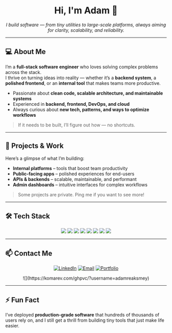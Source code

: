 <h1 align="center">Hi, I'm Adam 👋</h1>

<p align="center"><em>I build software — from tiny utilities to large-scale platforms, always aiming for clarity, scalability, and reliability.</em></p>

---

## 💻 About Me

I’m a **full-stack software engineer** who loves solving complex problems across the stack.  
I thrive on turning ideas into reality — whether it’s a **backend system**, a **polished frontend**, or an **internal tool** that makes teams more productive.

- Passionate about **clean code, scalable architecture, and maintainable systems**  
- Experienced in **backend, frontend, DevOps, and cloud**  
- Always curious about **new tech, patterns, and ways to optimize workflows**  

> If it needs to be built, I’ll figure out how — no shortcuts.

---

## 🚀 Projects & Work

Here’s a glimpse of what I’m building:

- **Internal platforms** – tools that boost team productivity  
- **Public-facing apps** – polished experiences for end-users  
- **APIs & backends** – scalable, maintainable, and performant  
- **Admin dashboards** – intuitive interfaces for complex workflows  

> Some projects are private. Ping me if you want to see more!  

---

## 🛠 Tech Stack

<p align="center">
  <img src="https://img.shields.io/badge/TypeScript-3178C6?style=for-the-badge&logo=typescript&logoColor=white" />
  <img src="https://img.shields.io/badge/NestJS-E0234E?style=for-the-badge&logo=nestjs&logoColor=white" />
  <img src="https://img.shields.io/badge/Node.js-339933?style=for-the-badge&logo=node.js&logoColor=white" />
  <img src="https://img.shields.io/badge/PostgreSQL-336791?style=for-the-badge&logo=postgresql&logoColor=white" />
  <img src="https://img.shields.io/badge/React-61DAFB?style=for-the-badge&logo=react&logoColor=black" />
  <img src="https://img.shields.io/badge/HTML5-E34F26?style=for-the-badge&logo=html5&logoColor=white" />
  <img src="https://img.shields.io/badge/CSS3-1572B6?style=for-the-badge&logo=css3&logoColor=white" />
  <img src="https://img.shields.io/badge/Docker-2496ED?style=for-the-badge&logo=docker&logoColor=white" />
</p>

---

## 📫 Contact Me

<p align="center">
  <a href="https://www.linkedin.com/in/ros-sopheak-adam-46ba5723a" target="_blank"><img alt="LinkedIn" src="https://img.shields.io/badge/LinkedIn-blue?logo=linkedin&style=for-the-badge" /></a>
  <a href="mailto:adaminiature@gmail.com"><img alt="Email" src="https://img.shields.io/badge/Email-D14836?style=for-the-badge&logo=gmail&logoColor=white" /></a>
  <a href="https://a-thedeveloper.vercel.app" target="_blank"><img alt="Portfolio" src="https://img.shields.io/badge/Portfolio-Visit-%23007acc?style=for-the-badge&logo=vercel" /></a>
</p>

<p align="center">
 ![](https://komarev.com/ghpvc/?username=adamreaksmey)
</p>

---

## ⚡ Fun Fact

I’ve deployed **production-grade software** that hundreds of thousands of users rely on, and I still get a thrill from building tiny tools that just make life easier.  

